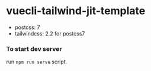 # vuecli-tailwind-jit-template

- postcss: 7
- tailwindcss: 2.2 for postcss7

### To start dev server
run `npm run serve` script.